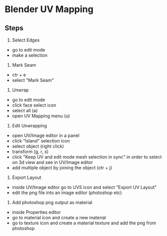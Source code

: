 # Blender UV Mapping

## Steps
1. Select Edges
  * go to edit mode
  * make a selection
1. Mark Seam
  * ctr + e
  * select "Mark Seam"
1. Unwrap
  * go to edit mode
  * click face select icon
  * select all (a)
  * open UV Mapping menu (u)
1. Edit Unwrapping
  * open UV/Image editor in a panel
  * click "Island" selection icon
  * select object (right click)
  * transform (g, r, s)
  * click "Keep UV and edit mode mesh selection in sync" in order to select on 3d view and see in UV/Image editor
  * add multiple object by joining the object (ctr + j)
1. Export Layout
  * inside UV/Image editor go to UVS icon and select "Export UV Layout"
  * edit the png file into an image editor (photoshop etc)
1. Add photoshop png output as material
  * inside Properties editor
  * go to material icon and create a new material
  * go to texture icon and create a material texture and add the png from photoshop
